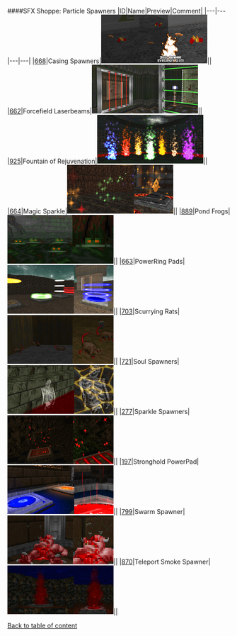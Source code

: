 ####SFX Shoppe: Particle Spawners
|ID|Name|Preview|Comment|
|---|---|---|---|
|[668](../data/0668.zip)|Casing Spawners|![Casing Spawners](images/sfxshoppe/casingspawners.png)||
|[662](../data/0662.zip)|Forcefield Laserbeams|![Forcefield Laserbeams](images/sfxshoppe/forcefield.png)||
|[925](../data/0925.zip)|Fountain of Rejuvenation|![Fountain of Rejuvenation](images/sfxshoppe/rejuvenationfountain.png)||
|[664](../data/0664.zip)|Magic Sparkle|![Magic Sparkle](images/sfxshoppe/sparklefx.png)||
|[889](../data/0889.zip)|Pond Frogs|![Pond Frogs](images/sfxshoppe/pondfrogs.png)||
|[663](../data/0663.zip)|PowerRing Pads|![PowerRing Pads](images/sfxshoppe/powerringpads.png)||
|[703](../data/0703.zip)|Scurrying Rats|![Scurrying Rats](images/sfxshoppe/scurryingrats.png)||
|[721](../data/0721.zip)|Soul Spawners|![Soul Spawners](images/sfxshoppe/soulspawner.png)||
|[277](../data/0277.zip)|Sparkle Spawners|![Sparkle Spawners](images/sfxshoppe/sparklespawner.png)||
|[197](../data/0197.zip)|Stronghold PowerPad|![Stronghold PowerPad](images/sfxshoppe/strongholdpowerpads.png)||
|[799](../data/0799.zip)|Swarm Spawner|![Swarm Spawner](images/sfxshoppe/swarmspawner.png)||
|[870](../data/0870.zip)|Teleport Smoke Spawner|![Teleport Smoke Spawner](images/sfxshoppe/hexensmoke.png)||

[Back to table of content](../readme.md)

